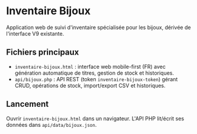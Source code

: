 # Inventaire Bijoux

Application web de suivi d'inventaire spécialisée pour les bijoux, dérivée de l'interface V9 existante.

## Fichiers principaux

- `inventaire-bijoux.html` : interface web mobile-first (FR) avec génération automatique de titres, gestion de stock et historiques.
- `api/bijoux.php` : API REST (token `inventaire-bijoux-token`) gérant CRUD, opérations de stock, import/export CSV et historiques.

## Lancement

Ouvrir `inventaire-bijoux.html` dans un navigateur. L'API PHP lit/écrit ses données dans `api/data/bijoux.json`.

